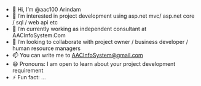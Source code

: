- 👋 Hi, I’m @aac100 Arindam
- 👀 I’m interested in project development using asp.net mvc/ asp.net core / sql / web api etc
- 🌱 I’m currently working as independent consultant at AACInfoSystem.Com
- 💞️ I’m looking to collaborate with project owner / business developer / human resource managers 
- 📫 You can write me to AACInfoSystem@gmail.com
- 😄 Pronouns: I am open to learn about your project development requirement
- ⚡ Fun fact: ...

<!---
aac100/aac100 is a ✨ special ✨ repository because its `README.md` (this file) appears on your GitHub profile.
You can click the Preview link to take a look at your changes.
--->
